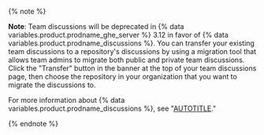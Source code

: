 
{% note %}

**Note**: Team discussions will be deprecated in {% data variables.product.prodname_ghe_server %} 3.12 in favor of {% data variables.product.prodname_discussions %}. You can transfer your existing team discussions to a repository's discussions by using a migration tool that allows team admins to migrate both public and private team discussions. Click the "Transfer" button in the banner at the top of your team discussions page, then choose the repository in your organization that you want to migrate the discussions to.

For more information about {% data variables.product.prodname_discussions %}, see "[AUTOTITLE](/discussions)."

{% endnote %}
